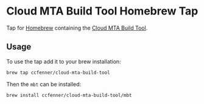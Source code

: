 # Cloud MTA Build Tool Homebrew Tap

Tap for [Homebrew](https://brew.sh) containing the [Cloud MTA Build Tool](https://sap.github.io/cloud-mta-build-tool).

## Usage

To use the tap add it to your brew installation:

```sh
brew tap ccfenner/cloud-mta-build-tool
```

Then the `mbt` can be installed:

```sh
brew install ccfenner/cloud-mta-build-tool/mbt
```
